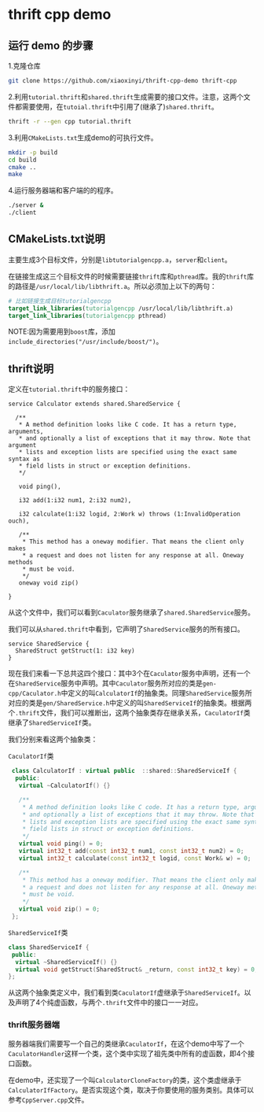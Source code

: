 # thrift cpp demo

## 运行 demo 的步骤

1.克隆仓库

```sh
git clone https://github.com/xiaoxinyi/thrift-cpp-demo thrift-cpp
```

2.利用`tutorial.thrift`和`shared.thrift`生成需要的接口文件。注意，这两个文件都需要使用，在`tutoial.thrift`中引用了(继承了)`shared.thrift`。

```sh
thrift -r --gen cpp tutorial.thrift
```

3.利用`CMakeLists.txt`生成demo的可执行文件。

```sh
mkdir -p build
cd build
cmake ..
make
```

4.运行服务器端和客户端的的程序。

```sh
./server &
./client
```

## CMakeLists.txt说明

主要生成3个目标文件，分别是`libtutorialgencpp.a`，`server`和`client`。

在链接生成这三个目标文件的时候需要链接`thrift`库和`pthread`库。我的`thrift`库的路径是`/usr/local/lib/libthrift.a`。所以必须加上以下的两句：

```cmake
# 比如链接生成目标tutorialgencpp
target_link_libraries(tutorialgencpp /usr/local/lib/libthrift.a)
target_link_libraries(tutorialgencpp pthread)
```

NOTE:因为需要用到`boost`库，添加`include_directories("/usr/include/boost/")`。

## thrift说明

定义在`tutorial.thrift`中的服务接口：

```
service Calculator extends shared.SharedService {

  /**
   * A method definition looks like C code. It has a return type, arguments,
   * and optionally a list of exceptions that it may throw. Note that argument
   * lists and exception lists are specified using the exact same syntax as
   * field lists in struct or exception definitions.
   */

   void ping(),

   i32 add(1:i32 num1, 2:i32 num2),

   i32 calculate(1:i32 logid, 2:Work w) throws (1:InvalidOperation ouch),

   /**
    * This method has a oneway modifier. That means the client only makes
    * a request and does not listen for any response at all. Oneway methods
    * must be void.
    */
   oneway void zip()

}
```

从这个文件中，我们可以看到`Caculator`服务继承了`shared.SharedService`服务。

我们可以从`shared.thrift`中看到，它声明了`SharedService`服务的所有接口。

```
service SharedService {
  SharedStruct getStruct(1: i32 key)
}
```

现在我们来看一下总共这四个接口：其中3个在`Caculator`服务中声明，还有一个在`SharedService`服务中声明。其中`Caculator`服务所对应的类是`gen-cpp/Caculator.h`中定义的叫`CalculatorIf`的抽象类。同理`SharedService`服务所对应的类是`gen/SharedService.h`中定义的叫`SharedServiceIf`的抽象类。根据两个`.thrift`文件，我们可以推断出，这两个抽象类存在继承关系，`CaculatorIf`类继承了`SharedServiceIf`类。

我们分别来看这两个抽象类：

`CaculatorIf`类

```c++
 class CalculatorIf : virtual public  ::shared::SharedServiceIf {
  public:
   virtual ~CalculatorIf() {}

   /**
    * A method definition looks like C code. It has a return type, arguments,
    * and optionally a list of exceptions that it may throw. Note that argument
    * lists and exception lists are specified using the exact same syntax as
    * field lists in struct or exception definitions.
    */
   virtual void ping() = 0;
   virtual int32_t add(const int32_t num1, const int32_t num2) = 0;
   virtual int32_t calculate(const int32_t logid, const Work& w) = 0;

   /**
    * This method has a oneway modifier. That means the client only makes
    * a request and does not listen for any response at all. Oneway methods
    * must be void.
    */
   virtual void zip() = 0;
 };
```

`SharedServiceIf`类

```c++
class SharedServiceIf {
 public:
  virtual ~SharedServiceIf() {}
  virtual void getStruct(SharedStruct& _return, const int32_t key) = 0;
};
```

从这两个抽象类定义中，我们看到类`CaculatorIf`虚继承于`SharedServiceIf`。以及声明了4个纯虚函数，与两个`.thrift`文件中的接口一一对应。

### thrift服务器端

服务器端我们需要写一个自己的类继承`CaculatorIf`，在这个demo中写了一个`CaculatorHandler`这样一个类，这个类中实现了祖先类中所有的虚函数，即4个接口函数。

在demo中，还实现了一个叫`CalculatorCloneFactory`的类，这个类虚继承于`CalculatorIfFactory`。是否实现这个类，取决于你要使用的服务类别。具体可以参考`CppServer.cpp`文件。



